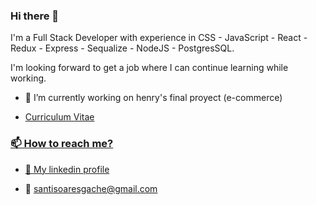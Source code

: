 ### Hi there 👋

I'm a Full Stack Developer with experience in CSS - JavaScript - React - Redux - Express - Sequalize - NodeJS - PostgresSQL.

I'm looking forward to get a job where I can continue learning while working.

- 🔭 I’m currently working on henry's final proyect (e-commerce)
- <p> <a href="https://www.canva.com/design/DAEkUGhHGpI/5k5-CRXOe-Xb7jM0sr_tDg/view?utm_content=DAEkUGhHGpI&utm_campaign=designshare&utm_medium=link&utm_source=publishsharelink" target="_blamk"/>Curriculum Vitae</p>

<h3 align="left">📫 How to reach me?</h3>
<ul align="left">
  <li><p>🤝 <a href="https://www.linkedin.com/in/santiago-soares-gache" target="_blank">My linkedin profile</a></p></li>
  <li><p>📧 <a href="mailto:santisoaresgache@gmail.com" target="_blank">santisoaresgache@gmail.com</a></p></li>
</ul>

